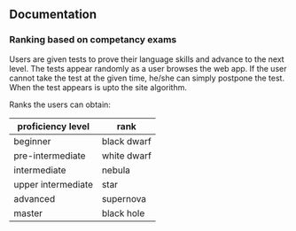 ## Documentation

### Ranking based on competancy exams

Users are given tests to prove their language skills and advance to the next level. The tests appear randomly as a user browses the web app. If the user cannot take the test 
at the given time, he/she can simply postpone the test. When the test appears is upto the site algorithm.

Ranks the users can obtain:

| proficiency level  | rank        |
|--------------------| ------------|  
| beginner           | black dwarf |
| pre-intermediate   | white dwarf |
| intermediate       | nebula      |
| upper intermediate | star        |
| advanced           | supernova   |
| master             | black hole  |
